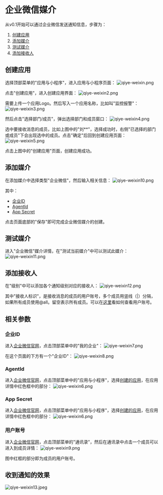 # 企业微信媒介
从v0.1开始可以通过企业微信发送通知信息，步骤为：
1. [创建应用](#创建应用)
2. [添加媒介](#添加媒介)
3. [测试媒介](#测试媒介)
3. [添加接收人](#添加接收人)

## 创建应用
选择顶部菜单的"应用与小程序"，进入应用与小程序页面：
![qiye-weixin.png](qiye-weixin.png)

点击"创建应用"，进入创建应用界面：
![qiye-weixin2.png](qiye-weixin2.png)

需要上传一个应用Logo。然后写入一个应用名称，比如叫"监控报警"：
![qiye-weixin3.png](qiye-weixin3.png)

然后点击"选择部门/成员"，弹出选择部门和成员窗口：
![qiye-weixin4.png](qiye-weixin4.png)

选中要接收消息的成员，比如上图中的"刘**"，选择成功时，右侧"已选择的部门或成员"下会出现选中的成员。点击"确定"后回到创建应用页面：
![qiye-weixin5.png](qiye-weixin5.png)

点击上图中的"创建应用"页面，创建应用成功。

## 添加媒介
在添加媒介中选择类型"企业微信"，然后输入相关信息：
![qiye-weixin10.png](qiye-weixin10.png)

其中：
* [企业ID](#企业id)
* [AgentId](#agentid)
* [App Secret](#appsecret)

点击页面底部的"保存"即可完成企业微信媒介的创建。

## 测试媒介
进入"企业微信"媒介详情，在"测试当前媒介"中可以测试此媒介：
![qiye-weixin11.png](qiye-weixin11.png)

## 添加接收人
在"级别"中可以添加各个通知级别对应的接收人：
![qiye-weixin12.png](qiye-weixin12.png)

其中"接收人标识"，是接收消息的成员的用户账号，多个成员用竖线（|）分隔，如果所有成员使用@all。留空表示所有成员。可以在[这里](#用户账号)看如何查看用户账号。

## 相关参数
### 企业ID
进入[企业微信官网](https://work.weixin.qq.com/)，点击顶部菜单中的"我的企业"：
![qiye-weixin7.png](qiye-weixin7.png)

在这个页面的下方有一个"企业ID"：
![qiye-weixin8.png](qiye-weixin8.png)

### AgentId
进入[企业微信官网](https://work.weixin.qq.com/)，点击顶部菜单中的"应用与小程序"，选择[创建的应用](#创建应用)，在应用详情中红色框中的部分：
![qiye-weixin6.png](qiye-weixin6.png)

### App Secret
进入[企业微信官网](https://work.weixin.qq.com/)，点击顶部菜单中的"应用与小程序"，选择[创建的应用](#创建应用)，在应用详情中红色框中的部分：
![qiye-weixin6.png](qiye-weixin6.png)

### 用户账号
进入[企业微信官网](https://work.weixin.qq.com/)，点击顶部菜单的"通讯录"，然后在通讯录中点击一个成员可以进入到成员详情：
![qiye-weixin9.png](qiye-weixin9.png)

图中红框的部分即为成员的用户账号。

## 收到通知的效果
![qiye-weixin13.jpeg](qiye-weixin13.jpeg)

